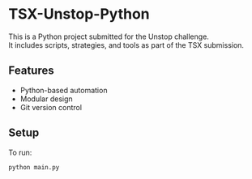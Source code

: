 # TSX-Unstop-Python
This is a Python project submitted for the Unstop challenge.  
It includes scripts, strategies, and tools as part of the TSX submission.

## Features
- Python-based automation
- Modular design
- Git version control

## Setup
To run:
```bash
python main.py

